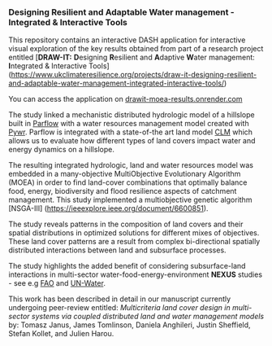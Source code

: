 ### Designing Resilient and Adaptable Water management - Integrated & Interactive Tools

This repository contains an interactive DASH application for interactive visual
exploration of the key results obtained from part of a research project entitled
[**DRAW-IT:** **D**esigning **R**esilient and **A**daptive **W**ater management: 
**I**ntegrated & Interactive Tools]
(https://www.ukclimateresilience.org/projects/draw-it-designing-resilient-and-adaptable-water-management-integrated-interactive-tools/)

You can access the application on 
[drawit-moea-results.onrender.com](https://drawit-moea-results.onrender.com/)

The study linked a mechanistic distributed hydrologic model of a hillslope
built in [Parflow](https://parflow.org/) with a water resources management
model created with [Pywr](https://github.com/pywr/pywr).
Parflow is integrated with a state-of-the art land model
[CLM](https://www.cesm.ucar.edu/models/clm/) which allows us to evaluate how
different types of land covers impact water and energy dynamics on a hillslope.

The resulting integrated hydrologic, land and water resources model was embedded
in a many-objective MultiObjective Evolutionary Algorithm (MOEA) in order to
find land-cover combinations that optimally balance food, energy, biodiversity
and flood resilience aspects of catchment management. This study implemented a
multiobjective genetic algorithm [NSGA-III]
(https://ieeexplore.ieee.org/document/6600851).

The study reveals patterns in the composition of land covers and their
spatial distributions in optimized solutions for different mixes of objectives.
These land cover patterns are a result from complex bi-directional spatially
distributed interactions between land and subsurface processes.

The study highlights the added benefit of considering subsurface-land
interactions in multi-sector water-food-energy-environment **NEXUS** studies - see
e.g [FAO](https://www.fao.org/land-water/water/watergovernance/waterfoodenergynexus/en/)
and [UN-Water](https://www.unwater.org/water-facts/water-food-and-energy).

This work has been described in detail in our manuscript currently undergoing
peer-review entitled:
*Multicriteria land cover design in multi-sector systems via coupled distributed
land and water management models* by:
Tomasz Janus, James Tomlinson, Daniela Anghileri, Justin Sheffield,
Stefan Kollet, and Julien Harou.
